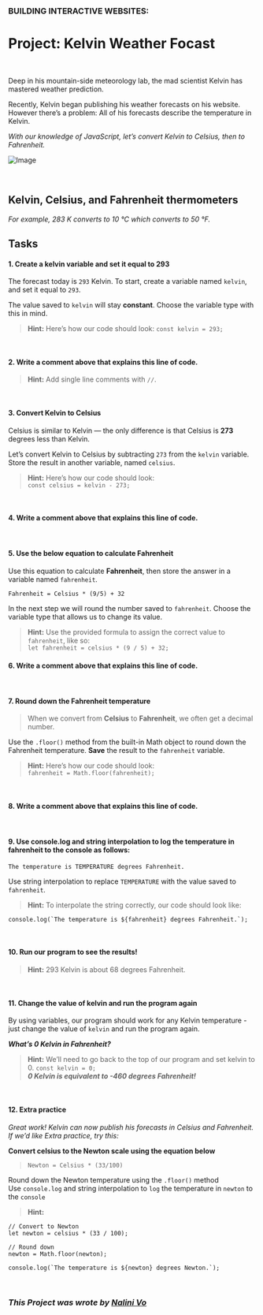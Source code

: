 ### **BUILDING INTERACTIVE WEBSITES:**

# **Project: Kelvin Weather Focast**

<br>

Deep in his mountain-side meteorology lab, the mad scientist Kelvin has mastered weather prediction.

Recently, Kelvin began publishing his weather forecasts on his website. However there’s a problem: All of his forecasts describe the temperature in Kelvin.

_With our knowledge of JavaScript, let’s convert Kelvin to Celsius, then to Fahrenheit._

![Image](/4.%20Kelvin%20Weather%20Focast/Kelvin%20Thermometers.JPG)


<br>

## **Kelvin, Celsius, and Fahrenheit thermometers**
_For example, 283 K converts to 10 °C which converts to 50 °F._

## **Tasks**


#### **1. Create a kelvin variable and set it equal to 293**

The forecast today is `293` Kelvin. To start, create a variable named `kelvin`, and set it equal to `293`.

The value saved to `kelvin` will stay **constant**. Choose the variable type with this in mind.

> **Hint:**
Here’s how our code should look:
`const kelvin = 293;`

<br>


#### **2. Write a comment above that explains this line of code.**

> **Hint:**
Add single line comments with `//`.

<br>

#### **3. Convert Kelvin to Celsius**

Celsius is similar to Kelvin — the only difference is that Celsius is **273** degrees less than Kelvin.

Let’s convert Kelvin to Celsius by subtracting `273` from the `kelvin` variable. Store the result in another variable, named `celsius`.

> **Hint:**
Here’s how our code should look:\
`const celsius = kelvin - 273;`

<br>

#### **4. Write a comment above that explains this line of code.**


<br>

#### **5. Use the below equation to calculate Fahrenheit**
Use this equation to calculate **Fahrenheit**, then store the answer in a variable named `fahrenheit`.

`Fahrenheit = Celsius * (9/5) + 32`

In the next step we will round the number saved to `fahrenheit`. Choose the variable type that allows us to change its value.

> **Hint:**
Use the provided formula to assign the correct value to `fahrenheit`, like so:\
`let fahrenheit = celsius * (9 / 5) + 32;`

#### **6. Write a comment above that explains this line of code.**

<br>

#### **7. Round down the Fahrenheit temperature**

> When we convert from **Celsius** to **Fahrenheit**, we often get a decimal number.

Use the `.floor()` method from the built-in Math object to round down the Fahrenheit temperature. **Save** the result to the `fahrenheit` variable.

> **Hint:**
Here’s how our code should look:\
`fahrenheit = Math.floor(fahrenheit);`

<br>

#### **8. Write a comment above that explains this line of code.**

<br>

#### **9. Use console.log and string interpolation to log the temperature in fahrenheit to the console as follows:**

`The temperature is TEMPERATURE degrees Fahrenheit.`

Use string interpolation to replace `TEMPERATURE` with the value saved to `fahrenheit`.

> **Hint:**
To interpolate the string correctly, our code should look like:
```
console.log(`The temperature is ${fahrenheit} degrees Fahrenheit.`);
```
<br>

#### **10. Run our program to see the results!**

> **Hint:**
293 Kelvin is about 68 degrees Fahrenheit.

<br>

#### **11. Change the value of kelvin and run the program again**
By using variables, our program should work for any Kelvin temperature - just change the value of `kelvin` and run the program again.

***What’s 0 Kelvin in Fahrenheit?***

> **Hint:**
We’ll need to go back to the top of our program and set kelvin to 0.
`const kelvin = 0;`\
***0 Kelvin is equivalent to -460 degrees Fahrenheit!***

<br>

#### **12. Extra practice**

_Great work! Kelvin can now publish his forecasts in Celsius and Fahrenheit._
_If we’d like Extra practice, try this:_

**Convert celsius to the Newton scale using the equation below**

> `Newton = Celsius * (33/100)`

Round down the Newton temperature using the `.floor()` method\
Use `console.log` and string interpolation to `log` the temperature in `newton` to the `console`

> **Hint:**
```
// Convert to Newton
let newton = celsius * (33 / 100);
 
// Round down
newton = Math.floor(newton);
 
console.log(`The temperature is ${newton} degrees Newton.`);
```

<br>

### ***This Project was wrote by [Nalini Vo](https://github.com/Nalini1998)***